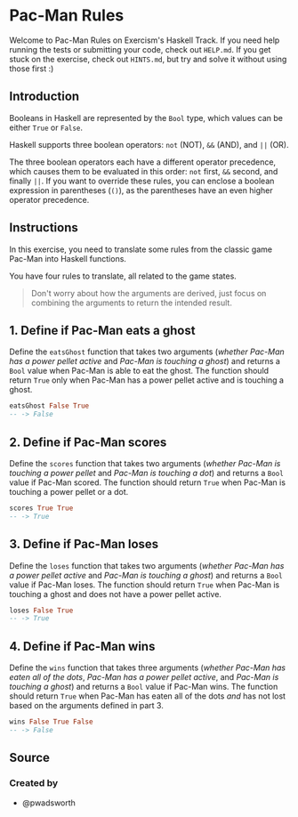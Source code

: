 # Pac-Man Rules

Welcome to Pac-Man Rules on Exercism's Haskell Track.
If you need help running the tests or submitting your code, check out `HELP.md`.
If you get stuck on the exercise, check out `HINTS.md`, but try and solve it without using those first :)

## Introduction

Booleans in Haskell are represented by the `Bool` type, which values can be either `True` or `False`.

Haskell supports three boolean operators: `not` (NOT), `&&` (AND), and `||` (OR).

The three boolean operators each have a different operator precedence, which causes them to be evaluated in this order: `not` first, `&&` second, and finally `||`.
If you want to override these rules, you can enclose a boolean expression in parentheses (`()`), as the parentheses have an even higher operator precedence.

## Instructions

In this exercise, you need to translate some rules from the classic game Pac-Man into Haskell functions.

You have four rules to translate, all related to the game states.

> Don't worry about how the arguments are derived, just focus on combining the arguments to return the intended result.

## 1. Define if Pac-Man eats a ghost

Define the `eatsGhost` function that takes two arguments (_whether Pac-Man has a power pellet active_ and _Pac-Man is touching a ghost_) and returns a `Bool` value when Pac-Man is able to eat the ghost.
The function should return `True` only when Pac-Man has a power pellet active and is touching a ghost.

```Haskell
eatsGhost False True
-- -> False
```

## 2. Define if Pac-Man scores

Define the `scores` function that takes two arguments (_whether Pac-Man is touching a power pellet_ and _Pac-Man is touching a dot_) and returns a `Bool` value if Pac-Man scored.
The function should return `True` when Pac-Man is touching a power pellet or a dot.

```Haskell
scores True True
-- -> True
```

## 3. Define if Pac-Man loses

Define the `loses` function that takes two arguments (_whether Pac-Man has a power pellet active_ and _Pac-Man is touching a ghost_) and returns a `Bool` value if Pac-Man loses.
The function should return `True` when Pac-Man is touching a ghost and does not have a power pellet active.

```Haskell
loses False True
-- -> True
```

## 4. Define if Pac-Man wins

Define the `wins` function that takes three arguments (_whether Pac-Man has eaten all of the dots_, _Pac-Man has a power pellet active_, and _Pac-Man is touching a ghost_) and returns a `Bool` value if Pac-Man wins.
The function should return `True` when Pac-Man has eaten all of the dots _and_ has not lost based on the arguments defined in part 3.

```Haskell
wins False True False
-- -> False
```

## Source

### Created by

- @pwadsworth